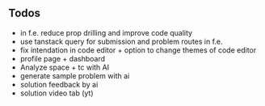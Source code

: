 ## Todos

- in f.e. reduce prop drilling and improve code quality
- use tanstack query for submission and problem routes in f.e.
- fix intendation in code editor + option to change themes of code editor
- profile page + dashboard
- Analyze space + tc with AI
- generate sample problem with ai
- solution feedback by ai
- solution video tab (yt)
